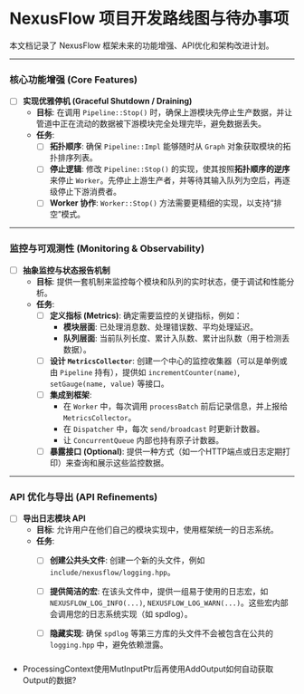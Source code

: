 
# NexusFlow 项目开发路线图与待办事项

本文档记录了 NexusFlow 框架未来的功能增强、API优化和架构改进计划。

---

### 核心功能增强 (Core Features)

-   [ ] **实现优雅停机 (Graceful Shutdown / Draining)**
    -   **目标**: 在调用 `Pipeline::Stop()` 时，确保上游模块先停止生产数据，并让管道中正在流动的数据被下游模块完全处理完毕，避免数据丢失。
    -   **任务**:
        -   [ ] **拓扑顺序**: 确保 `Pipeline::Impl` 能够随时从 `Graph` 对象获取模块的拓扑排序列表。
        -   [ ] **停止逻辑**: 修改 `Pipeline::Stop()` 的实现，使其按照**拓扑顺序的逆序**来停止 `Worker`。先停止上游生产者，并等待其输入队列为空后，再逐级停止下游消费者。
        -   [ ] **Worker 协作**: `Worker::Stop()` 方法需要更精细的实现，以支持“排空”模式。

---

### 监控与可观测性 (Monitoring & Observability)

-   [ ] **抽象监控与状态报告机制**
    -   **目标**: 提供一套机制来监控每个模块和队列的实时状态，便于调试和性能分析。
    -   **任务**:
        -   [ ] **定义指标 (Metrics)**: 确定需要监控的关键指标，例如：
            -   **模块层面**: 已处理消息数、处理错误数、平均处理延迟。
            -   **队列层面**: 当前队列长度、累计入队数、累计出队数（用于检测丢数据）。
        -   [ ] **设计 `MetricsCollector`**: 创建一个中心的监控收集器（可以是单例或由 `Pipeline` 持有），提供如 `incrementCounter(name)`, `setGauge(name, value)` 等接口。
        -   [ ] **集成到框架**:
            -   在 `Worker` 中，每次调用 `processBatch` 前后记录信息，并上报给 `MetricsCollector`。
            -   在 `Dispatcher` 中，每次 `send/broadcast` 时更新计数器。
            -   让 `ConcurrentQueue` 内部也持有原子计数器。
        -   [ ] **暴露接口 (Optional)**: 提供一种方式（如一个HTTP端点或日志定期打印）来查询和展示这些监控数据。

---

### API 优化与导出 (API Refinements)

-   [ ] **导出日志模块 API**
    -   **目标**: 允许用户在他们自己的模块实现中，使用框架统一的日志系统。
    -   **任务**:
        -   [ ] **创建公共头文件**: 创建一个新的头文件，例如 `include/nexusflow/logging.hpp`。
        -   [ ] **提供简洁的宏**: 在该头文件中，提供一组易于使用的日志宏，如 `NEXUSFLOW_LOG_INFO(...)`, `NEXUSFLOW_LOG_WARN(...)`。这些宏内部会调用您的日志系统实现（如 spdlog）。
        -   [ ] **隐藏实现**: 确保 `spdlog` 等第三方库的头文件不会被包含在公共的 `logging.hpp` 中，避免依赖泄露。



###
- ProcessingContext使用MutInputPtr后再使用AddOutput如何自动获取Output的数据?
